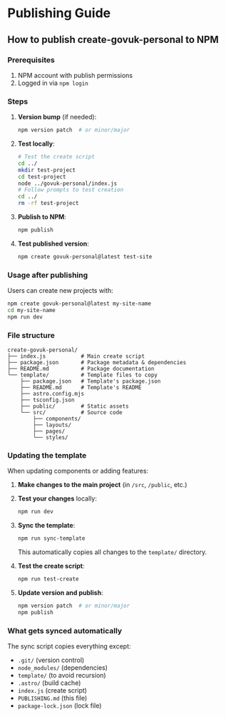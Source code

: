 # Publishing Guide

## How to publish create-govuk-personal to NPM

### Prerequisites

1. NPM account with publish permissions
2. Logged in via `npm login`

### Steps

1. **Version bump** (if needed):

   ```bash
   npm version patch  # or minor/major
   ```

2. **Test locally**:

   ```bash
   # Test the create script
   cd ../
   mkdir test-project
   cd test-project
   node ../govuk-personal/index.js
   # Follow prompts to test creation
   cd ../
   rm -rf test-project
   ```

3. **Publish to NPM**:

   ```bash
   npm publish
   ```

4. **Test published version**:

   ```bash
   npm create govuk-personal@latest test-site
   ```

### Usage after publishing

Users can create new projects with:

```bash
npm create govuk-personal@latest my-site-name
cd my-site-name
npm run dev
```

### File structure

```
create-govuk-personal/
├── index.js           # Main create script
├── package.json       # Package metadata & dependencies
├── README.md          # Package documentation
└── template/          # Template files to copy
    ├── package.json   # Template's package.json
    ├── README.md      # Template's README
    ├── astro.config.mjs
    ├── tsconfig.json
    ├── public/        # Static assets
    └── src/           # Source code
        ├── components/
        ├── layouts/
        ├── pages/
        └── styles/
```

### Updating the template

When updating components or adding features:

1. **Make changes to the main project** (in `/src`, `/public`, etc.)
2. **Test your changes** locally:

   ```bash
   npm run dev
   ```

3. **Sync the template**:

   ```bash
   npm run sync-template
   ```

   This automatically copies all changes to the `template/` directory.
4. **Test the create script**:

   ```bash
   npm run test-create
   ```

5. **Update version and publish**:

   ```bash
   npm version patch  # or minor/major
   npm publish
   ```

### What gets synced automatically

The sync script copies everything except:

- `.git/` (version control)
- `node_modules/` (dependencies)
- `template/` (to avoid recursion)
- `.astro/` (build cache)
- `index.js` (create script)
- `PUBLISHING.md` (this file)
- `package-lock.json` (lock file)
